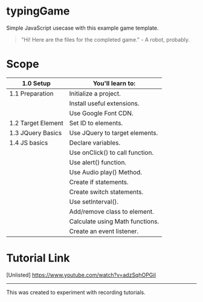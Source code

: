 # typingGame

Simple JavaScript usecase with this example game template.

> "Hi! Here are the files for the completed game." - A robot, probably.

# Scope

|1.0 Setup|You'll learn to:  |
|--|--|
| 1.1 Preparation  | Initialize a project.  |
|| Install useful extensions.|
|| Use Google Font CDN.|
|1.2 Target Element | Set ID to elements.|
|1.3 JQuery Basics | Use JQuery to target elements.|
|1.4 JS basics | Declare variables.|
| | Use onClick() to call function.|
| | Use alert() function.|
| | Use Audio play() Method.|
| | Create if statements.|
| | Create switch statements.|
| | Use setInterval().|
| | Add/remove class to element.|
| | Calculate using Math functions.|
| | Create an event listener.|

# Tutorial Link

[Unlisted] https://www.youtube.com/watch?v=adzSqhOPGiI

---
This was created to experiment with recording tutorials.
